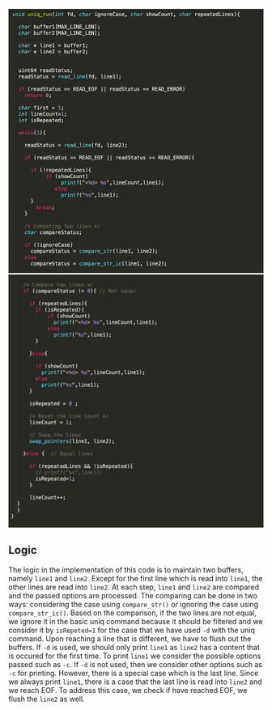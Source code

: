 ![file1](https://github.com/gkiarashv/xv6/blob/main/images/uniqlogic1.png)
![file1](https://github.com/gkiarashv/xv6/blob/main/images/uniqlogic2.png)


## Logic
The logic in the implementation of this code is to maintain two buffers, namely `line1` and `line2`. Except for the first line which is read into `line1`, the other lines
are read into `line2`. At each step, `line1` and `line2` are compared and the passed options are processed. The comparing can be done in two ways: considering the case using `compare_str()` or ignoring the case using `compare_str_ic()`. Based on the comparison, if the two lines are not equal, we ignore it in the basic uniq command because it should be filtered and we consider it by `isRepeted=1` for the case that we have used `-d` with the uniq command. Upon reaching a line that is different, we have to flush out the buffers. If `-d` is used, we should only print `line1` as `line2` has a content that is occured for the first time. To print `line1` we consider the possible options passed such as `-c`. If `-d` is not used, then we consider other options such as `-c` for printing. However, there is a special case which is the last line. Since we always print `line1`, there is a case that the last line is read into `line2` and we reach EOF. To address this case, we check if have reached EOF, we flush the `line2` as well.



